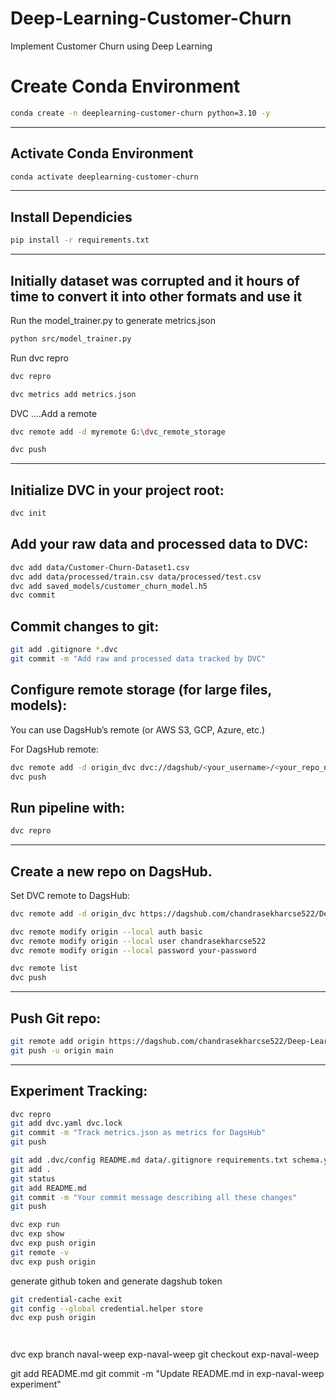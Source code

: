 # Deep-Learning-Customer-Churn
Implement Customer Churn using Deep Learning 

# Create Conda Environment
```bash
conda create -n deeplearning-customer-churn python=3.10 -y
```
---
## Activate Conda Environment
```bash
conda activate deeplearning-customer-churn
```
---
## Install Dependicies
```bash
pip install -r requirements.txt
```
---

Initially dataset was corrupted and it hours of time to convert it into other formats and use it
---
Run the model_trainer.py to generate metrics.json
```bash
python src/model_trainer.py
```

Run dvc repro
```bash
dvc repro
```
```bash
dvc metrics add metrics.json
```


DVC ....Add a remote
```bash
dvc remote add -d myremote G:\dvc_remote_storage
```

```bash
dvc push
```
---
## Initialize DVC in your project root:
```bash
dvc init
```

## Add your raw data and processed data to DVC:
```bash
dvc add data/Customer-Churn-Dataset1.csv
dvc add data/processed/train.csv data/processed/test.csv
dvc add saved_models/customer_churn_model.h5
dvc commit

```
## Commit changes to git:
```bash
git add .gitignore *.dvc
git commit -m "Add raw and processed data tracked by DVC"
```

## Configure remote storage (for large files, models):

You can use DagsHub’s remote (or AWS S3, GCP, Azure, etc.)

For DagsHub remote:
```bash
dvc remote add -d origin_dvc dvc://dagshub/<your_username>/<your_repo_name>
dvc push
```

## Run pipeline with:
```bash
dvc repro
```
---
## Create a new repo on DagsHub.

Set DVC remote to DagsHub:
```bash
dvc remote add -d origin_dvc https://dagshub.com/chandrasekharcse522/Deep-Learning-Customer-Churn.dvc

dvc remote modify origin --local auth basic 
dvc remote modify origin --local user chandrasekharcse522 
dvc remote modify origin --local password your-password

dvc remote list
dvc push

```
---
## Push Git repo:
```bash
git remote add origin https://dagshub.com/chandrasekharcse522/Deep-Learning-Customer-Churn.git
git push -u origin main

```
---
## Experiment Tracking:
```bash
dvc repro
git add dvc.yaml dvc.lock
git commit -m "Track metrics.json as metrics for DagsHub"
git push

git add .dvc/config README.md data/.gitignore requirements.txt schema.yaml params.yaml
git add .
git status
git add README.md
git commit -m "Your commit message describing all these changes"
git push

dvc exp run
dvc exp show
dvc exp push origin
git remote -v
dvc exp push origin
```
generate github token and generate dagshub token
```bash
git credential-cache exit
git config --global credential.helper store
dvc exp push origin




```

dvc exp branch naval-weep exp-naval-weep
git checkout exp-naval-weep

git add README.md
git commit -m "Update README.md in exp-naval-weep experiment"

